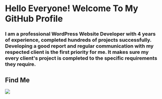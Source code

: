 # Hello Everyone! Welcome To My GitHub Profile

### I am a professional WordPress Website Developer with 4 years of experience, completed hundreds of projects successfully. Developing a good report and regular communication with my respected client is the first priority for me. It makes sure my every client's project is completed to the specific requirements they require.

## Find Me
[<img src="https://assetsv2.fiverrcdn.com/assets/v2_globals/fiverr_logo/fiverr-ligature-logo-f1036f121ed1b599ea498d70d98844b4.png">](https://www.fiverr.com/r1codingmaster?up_rollout=true)
